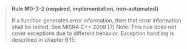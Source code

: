 > **Rule M0-3-2 (required, implementation, non-automated)**
>
> If a function generates error information, then that error information shall
> be tested.
> See MISRA C++ 2008 [7]
> Note: This rule does not cover exceptions due to different behavior. Exception
> handling is described in chapter 6.15.

